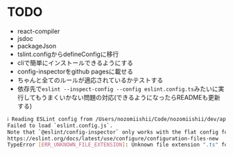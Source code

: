 # TODO

- react-compiler
- jsdoc
- packageJson
- tslint.configからdefineConfigに移行
- cliで簡単にインストールできるようにする
- config-inspectorをgithub pagesに載せる
- ちゃんと全てのルールが適応されているかテストする
- 依存先で`eslint --inspect-config --config eslint.config.ts`みたいに実行してもうまくいかない問題の対応(できるようになったらREADMEも更新する)

```bash
ℹ Reading ESLint config from /Users/nozomiishii/Code/nozomiishii/dev/apps/home/eslint.config.ts
Failed to load `eslint.config.js`.
Note that `@eslint/config-inspector` only works with the flat config format:
https://eslint.org/docs/latest/use/configure/configuration-files-new
TypeError [ERR_UNKNOWN_FILE_EXTENSION]: Unknown file extension ".ts" for /Users/nozomiishii/Code/nozomiishii/configs/packages/eslint-config/eslint.config.ts
```
